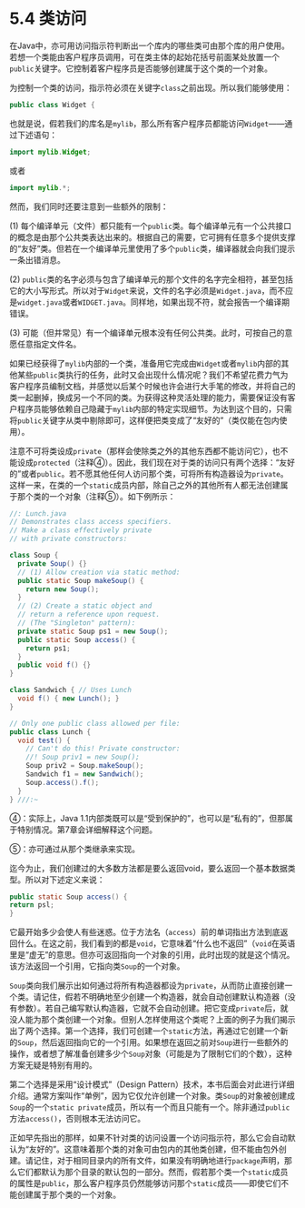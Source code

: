 # 5.4 类访问


在Java中，亦可用访问指示符判断出一个库内的哪些类可由那个库的用户使用。若想一个类能由客户程序员调用，可在类主体的起始花括号前面某处放置一个`public`关键字。它控制着客户程序员是否能够创建属于这个类的一个对象。

为控制一个类的访问，指示符必须在关键字`class`之前出现。所以我们能够使用：

```java
public class Widget {
```

也就是说，假若我们的库名是`mylib`，那么所有客户程序员都能访问`Widget`——通过下述语句：

```java
import mylib.Widget;
```

或者

```java
import mylib.*;
```

然而，我们同时还要注意到一些额外的限制：

(1) 每个编译单元（文件）都只能有一个`public`类。每个编译单元有一个公共接口的概念是由那个公共类表达出来的。根据自己的需要，它可拥有任意多个提供支撑的“友好”类。但若在一个编译单元里使用了多个`public`类，编译器就会向我们提示一条出错消息。

(2) `public`类的名字必须与包含了编译单元的那个文件的名字完全相符，甚至包括它的大小写形式。所以对于`Widget`来说，文件的名字必须是`Widget.java`，而不应是`widget.java`或者`WIDGET.java`。同样地，如果出现不符，就会报告一个编译期错误。

(3) 可能（但并常见）有一个编译单元根本没有任何公共类。此时，可按自己的意愿任意指定文件名。

如果已经获得了`mylib`内部的一个类，准备用它完成由`Widget`或者`mylib`内部的其他某些`public`类执行的任务，此时又会出现什么情况呢？我们不希望花费力气为客户程序员编制文档，并感觉以后某个时候也许会进行大手笔的修改，并将自己的类一起删掉，换成另一个不同的类。为获得这种灵活处理的能力，需要保证没有客户程序员能够依赖自己隐藏于`mylib`内部的特定实现细节。为达到这个目的，只需将`public`关键字从类中剔除即可，这样便把类变成了“友好的”（类仅能在包内使用）。

注意不可将类设成`private`（那样会使除类之外的其他东西都不能访问它），也不能设成`protected`（注释④）。因此，我们现在对于类的访问只有两个选择：“友好的”或者`public`。若不愿其他任何人访问那个类，可将所有构造器设为`private`。这样一来，在类的一个`static`成员内部，除自己之外的其他所有人都无法创建属于那个类的一个对象（注释⑤）。如下例所示：

```java
//: Lunch.java
// Demonstrates class access specifiers.
// Make a class effectively private
// with private constructors:

class Soup {
  private Soup() {}
  // (1) Allow creation via static method:
  public static Soup makeSoup() {
    return new Soup();
  }
  // (2) Create a static object and
  // return a reference upon request.
  // (The "Singleton" pattern):
  private static Soup ps1 = new Soup();
  public static Soup access() {
    return ps1;
  }
  public void f() {}
}

class Sandwich { // Uses Lunch
  void f() { new Lunch(); }
}

// Only one public class allowed per file:
public class Lunch {
  void test() {
    // Can't do this! Private constructor:
    //! Soup priv1 = new Soup();
    Soup priv2 = Soup.makeSoup();
    Sandwich f1 = new Sandwich();
    Soup.access().f();
  }
} ///:~
```

④：实际上，Java 1.1内部类既可以是“受到保护的”，也可以是“私有的”，但那属于特别情况。第7章会详细解释这个问题。

⑤：亦可通过从那个类继承来实现。

迄今为止，我们创建过的大多数方法都是要么返回void，要么返回一个基本数据类型。所以对下述定义来说：

```java
public static Soup access() {
return psl;
}
```

它最开始多少会使人有些迷惑。位于方法名（`access`）前的单词指出方法到底返回什么。在这之前，我们看到的都是`void`，它意味着“什么也不返回”（`void`在英语里是“虚无”的意思。但亦可返回指向一个对象的引用，此时出现的就是这个情况。该方法返回一个引用，它指向类`Soup`的一个对象。

`Soup`类向我们展示出如何通过将所有构造器都设为`private`，从而防止直接创建一个类。请记住，假若不明确地至少创建一个构造器，就会自动创建默认构造器（没有参数）。若自己编写默认构造器，它就不会自动创建。把它变成`private`后，就没人能为那个类创建一个对象。但别人怎样使用这个类呢？上面的例子为我们揭示出了两个选择。第一个选择，我们可创建一个`static`方法，再通过它创建一个新的`Soup`，然后返回指向它的一个引用。如果想在返回之前对`Soup`进行一些额外的操作，或者想了解准备创建多少个`Soup`对象（可能是为了限制它们的个数），这种方案无疑是特别有用的。

第二个选择是采用“设计模式”（Design Pattern）技术，本书后面会对此进行详细介绍。通常方案叫作“单例”，因为它仅允许创建一个对象。类`Soup`的对象被创建成`Soup`的一个`static private`成员，所以有一个而且只能有一个。除非通过`public`方法`access()`，否则根本无法访问它。

正如早先指出的那样，如果不针对类的访问设置一个访问指示符，那么它会自动默认为“友好的”。这意味着那个类的对象可由包内的其他类创建，但不能由包外创建。请记住，对于相同目录内的所有文件，如果没有明确地进行`package`声明，那么它们都默认为那个目录的默认包的一部分。然而，假若那个类一个`static`成员的属性是`public`，那么客户程序员仍然能够访问那个`static`成员——即使它们不能创建属于那个类的一个对象。
